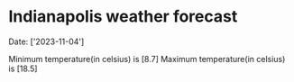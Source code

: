 # Indianapolis weather forecast 
Date: ['2023-11-04'] 

Minimum temperature(in celsius) is [8.7] 
Maximum temperature(in celsius) is [18.5]